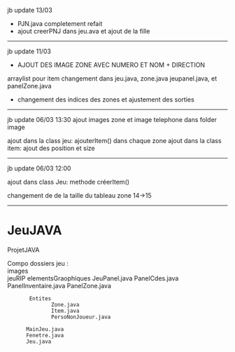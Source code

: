jb update 13/03
+ PJN.java completement refait
+ ajout creerPNJ dans jeu.ava
et ajout de la fille

----------------------------------------------------------
jb update 11/03

+ AJOUT DES IMAGE ZONE AVEC NUMERO ET NOM + DIRECTION

arraylist pour item
changement dans jeu.java, zone.java jeupanel.java, et panelZone.java

+ changement des indices des zones et ajustement des sorties

---------------------------------------------------
jb update 06/03 13:30
ajout images zone et image telephone dans folder image

ajout dans la class jeu: ajouterItem() dans chaque zone
ajout dans la class item: ajout des position et size



-----------------------
jb update 06/03 12:00

ajout dans class Jeu:
methode créerItem()

changement de de la taille du tableau zone 14->15

-------------------------------------------
# JeuJAVA
ProjetJAVA
   
   
   
Compo dossiers jeu :   
    images      
    jeuRIP
           elementsGraophiques
                  JeuPanel.java
                  PanelCdes.java
                  PanelInventaire.java
                  PanelZone.java

           Entites
                  Zone.java
                  Item.java
                  PersoNonJoueur.java

          MainJeu.java 
          Fenetre.java
          Jeu.java
